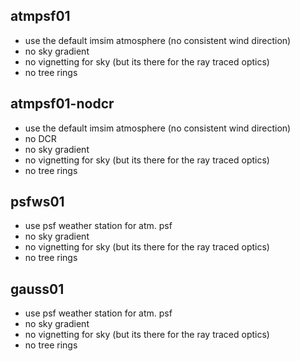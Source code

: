 atmpsf01
--------
- use the default imsim atmosphere (no consistent wind direction)
- no sky gradient
- no vignetting for sky (but its there for the ray traced optics)
- no tree rings 

atmpsf01-nodcr
--------------
- use the default imsim atmosphere (no consistent wind direction)
- no DCR
- no sky gradient
- no vignetting for sky (but its there for the ray traced optics)
- no tree rings 

psfws01
--------
- use psf weather station for atm. psf
- no sky gradient
- no vignetting for sky (but its there for the ray traced optics)
- no tree rings 

gauss01
--------
- use psf weather station for atm. psf
- no sky gradient
- no vignetting for sky (but its there for the ray traced optics)
- no tree rings 
